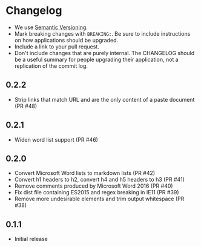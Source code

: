 # Changelog

- We use [Semantic Versioning](https://semver.org/spec/v2.0.0.html).
- Mark breaking changes with `BREAKING:`. Be sure to include instructions on
  how applications should be upgraded.
- Include a link to your pull request.
- Don't include changes that are purely internal. The CHANGELOG should be a
  useful summary for people upgrading their application, not a replication
  of the commit log.

## 0.2.2

- Strip links that match URL and are the only content of a paste document (PR #48)

## 0.2.1

- Widen word list support (PR #46)

## 0.2.0

- Convert Microsoft Word lists to markdown lists (PR #42)
- Convert h1 headers to h2, convert h4 and h5 headers to h3 (PR #41)
- Remove comments produced by Microsoft Word 2016 (PR #40)
- Fix dist file containing ES2015 and regex breaking in IE11 (PR #39)
- Remove more undesirable elements and trim output whitespace (PR #38)

## 0.1.1

- Initial release
